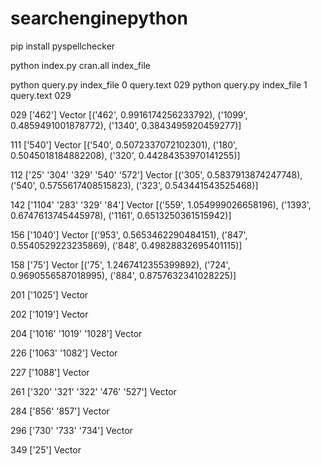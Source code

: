 # searchenginepython
pip install pyspellchecker

python index.py cran.all index_file

python query.py index_file 0 query.text 029
python query.py index_file 1 query.text 029

029
['462'] Vector [('462', 0.9916174256233792), ('1099', 0.4859491001878772), ('1340', 0.3843495920459277)]

111
['540'] Vector [('540', 0.5072337072102301), ('180', 0.5045018184882208), ('320', 0.44284353970141255)]

112
['25' '304' '329' '540' '572']  Vector [('305', 0.5837913874247748), ('540', 0.5755617408515823), ('323', 0.543441543525468)]


142
['1104' '283' '329' '84'] Vector [('559', 1.054999026658196), ('1393', 0.6747613745445978), ('1161', 0.6513250361515942)]

156
['1040'] Vector [('953', 0.5653462290484151), ('847', 0.5540529223235869), ('848', 0.49828832695401115)]

158
['75'] Vector [('75', 1.2467412355399892), ('724', 0.9690556587018995), ('884', 0.8757632341028225)]

201
['1025'] Vector 

202
['1019'] Vector  

204
['1016' '1019' '1028'] Vector 

226
['1063' '1082'] Vector 

227
['1088'] Vector 

261
['320' '321' '322' '476' '527'] Vector 

284
['856' '857'] Vector 

296
['730' '733' '734'] Vector 

349
['25'] Vector 

